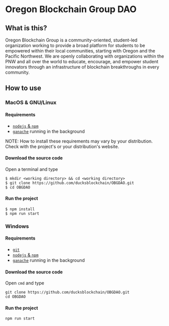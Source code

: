 # Oregon Blockchain Group DAO
## What is this?
Oregon Blockchain Group is a community-oriented, student-led organization working to provide a broad platform for students to be empowered within their local communities, starting with Oregon and the Pacific Northwest. We are openly collaborating with organizations within the PNW and all over the world to educate, encourage, and empower student innovators through an infrastructure of blockchain breakthroughs in every community.

## How to use
### MacOS & GNU/Linux
#### Requirements
- [`nodejs` & `npm`](https://nodejs.org/)
- [`ganache`](https://trufflesuite.com/ganache/) running in the background

NOTE: How to install these requirements may vary by your distribution. Check with the project's or your distribution's website.

#### Download the source code
Open a terminal and type
```
$ mkdir <working directory> && cd <working directory>
$ git clone https://github.com/ducksblockchain/OBGDAO.git
$ cd OBGDAO
```

#### Run the project
```
$ npm install
$ npm run start
```

### Windows
#### Requirements
- [`git`](https://git-scm.com/download/win)
- [`nodejs` & `npm`](https://nodejs.org/)
- [`ganache`](https://trufflesuite.com/ganache/) running in the background

#### Download the source code
Open `cmd` and type
```
git clone https://github.com/ducksblockchain/OBGDAO.git
cd OBGDAO
```

#### Run the project
```
npm run start
```